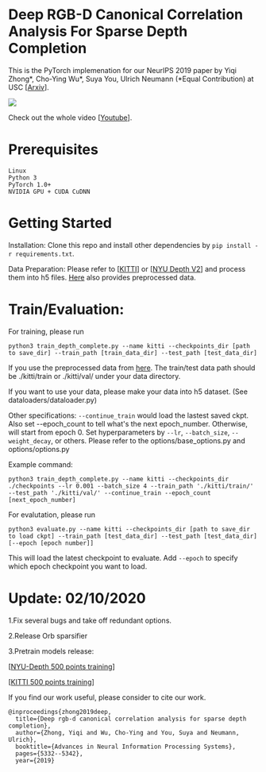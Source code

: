 # Deep RGB-D Canonical Correlation Analysis For Sparse Depth Completion
This is the PyTorch implemenation for our NeurIPS 2019 paper by Yiqi Zhong\*, Cho-Ying Wu\*, Suya You, Ulrich Neumann (\*Equal Contribution) at USC [<a href="https://arxiv.org/abs/1906.08967">Arxiv</a>].

<img src='images/500.gif'>

Check out the whole video [<a href="https://www.youtube.com/watch?v=6HCWipHkv60">Youtube</a>].

# Prerequisites
	Linux
	Python 3
	PyTorch 1.0+
	NVIDIA GPU + CUDA CuDNN 

# Getting Started

Installation:
	Clone this repo and install other dependencies by `pip install -r requirements.txt`.

Data Preparation: 
	Please refer to [<a href="http://www.cvlibs.net/datasets/kitti/index.php">KITTI</a>] or [<a href="https://cs.nyu.edu/~silberman/datasets/nyu_depth_v2.html">NYU Depth V2</a>] and process them into h5 files. <a href="https://github.com/fangchangma/sparse-to-dense.pytorch">Here</a> also provides preprocessed data.

# Train/Evaluation:

For training, please run

	python3 train_depth_complete.py --name kitti --checkpoints_dir [path to save_dir] --train_path [train_data_dir] --test_path [test_data_dir]

If you use the preprocessed data from <a href="https://github.com/fangchangma/sparse-to-dense.pytorch">here</a>. The train/test data path should be ./kitti/train or ./kitti/val/ under your data directory.

If you want to use your data, please make your data into h5 dataset. (See dataloaders/dataloader.py) 

Other specifications: `--continue_train` would load the lastest saved ckpt. Also set --epoch_count to tell what's the next epoch_number. Otherwise, will start from epoch 0. Set hyperparameters by `--lr`, `--batch_size`, `--weight_decay`, or others. Please refer to the options/base_options.py and options/options.py

Example command:

	python3 train_depth_complete.py --name kitti --checkpoints_dir ./checkpoints --lr 0.001 --batch_size 4 --train_path './kitti/train/' --test_path './kitti/val/' --continue_train --epoch_count [next_epoch_number]
	
For evalutation, please run

	python3 evaluate.py --name kitti --checkpoints_dir [path to save_dir to load ckpt] --train_path [test_data_dir] --test_path [test_data_dir] [--epoch [epoch number]]

This will load the latest checkpoint to evaluate. Add `--epoch` to specify which epoch checkpoint you want to load.

# Update: 02/10/2020

1.Fix several bugs and take off redundant options.

2.Release Orb sparsifier

3.Pretrain models release:

[<a href="https://drive.google.com/file/d/1rFvrqQ1Qf5bT_WSmtZZP5c-FKAhRHKUn/view?usp=sharing">NYU-Depth 500 points training</a>]

[<a href="https://drive.google.com/open?id=1RJZMnohlp9OVSkxkSUWm7psnbW2mRunH">KITTI 500 points training</a>]


If you find our work useful, please consider to cite our work.

	@inproceedings{zhong2019deep,
	  title={Deep rgb-d canonical correlation analysis for sparse depth completion},
	  author={Zhong, Yiqi and Wu, Cho-Ying and You, Suya and Neumann, Ulrich},
	  booktitle={Advances in Neural Information Processing Systems},
	  pages={5332--5342},
	  year={2019}


